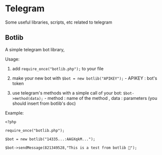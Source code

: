 # Telegram

Some useful libraries, scripts, etc related to telegram

## Botlib

A simple telegram bot library,

Usage:

1. add `require_once("botlib.php");` to your file

2. make your new bot with `$bot = new botlib("APIKEY");` - APIKEY : bot's token

3. use telegram's methods with a simple call of your bot:
`$bot->method(data);` - method : name of the method , data : parameters (you should insert from botlib's doc)

Example:
```
<?php

require_once("botlib.php");

$bot = new botlib("14335...:AAGXqkM...");

$bot->sendMessage(821349528,"This is a test from botlib 👋");
```
